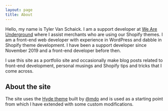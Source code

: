 ```yaml
---
layout: page
title: About
---
```


Hello, my name is Tyler Van Schaick. I am a support developer at [We Are Underground](https://weareunderground.com) where I assist merchants who are using our Shopify themes. I am a front-end web developer with experience in WordPress and dabble in Shopify theme development. I have been a support developer since November 2019 and a front-end developer before then.

I use this site as a portfolio site and occasionally make blog posts related to front-end development, personal musings and Shopify tips and tricks that I come across.

## About the site

The site uses the [Hyde theme](http://hyde.getpoole.com/) built by [@mdo](https://twitter.com/mdo) and is used as a starting point from which I have extended with some custom modifications. 